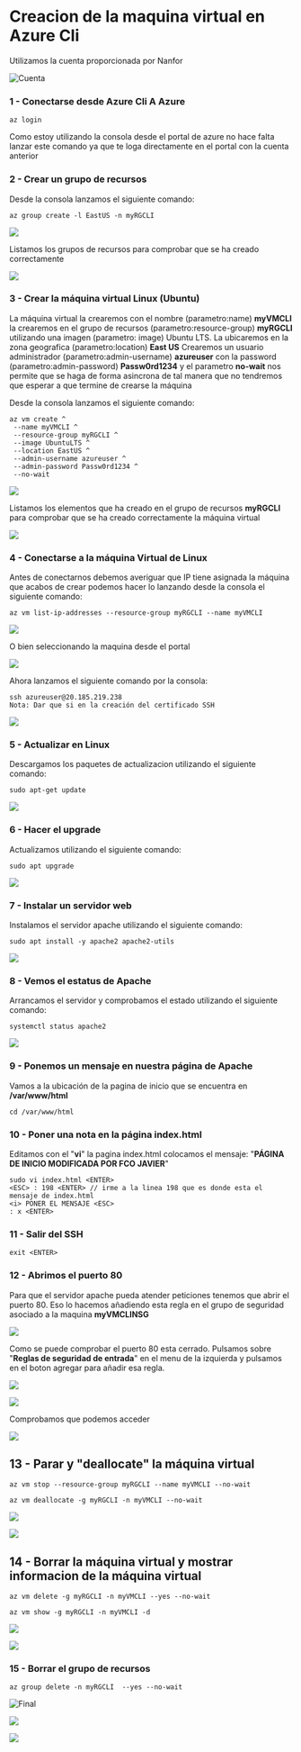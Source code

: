 # Creacion de la maquina virtual en Azure Cli

Utilizamos la cuenta proporcionada por Nanfor



![Cuenta](./img/Cuenta.jpg)





### 1 - Conectarse desde Azure Cli A Azure

```
az login
```

Como estoy utilizando la consola desde el portal de azure no hace falta lanzar este comando ya que te loga directamente en el portal con la cuenta anterior

### 2 - Crear un grupo de recursos

Desde la consola lanzamos el siguiente comando:

```
az group create -l EastUS -n myRGCLI 
```

![](.\img\GrupoRecursos1.jpg)



Listamos los grupos de recursos para comprobar que se ha creado correctamente

![](.\img\GrupoRecursos2.jpg)

### 3 - Crear la máquina virtual Linux (Ubuntu)

La máquina virtual la crearemos con el nombre (parametro:name) **myVMCLI** la crearemos en el grupo de recursos (parametro:resource-group) **myRGCLI** utilizando una imagen (parametro: image) Ubuntu LTS. La ubicaremos en la zona geografica (parametro:location) **East US** Crearemos un usuario administrador (parametro:admin-username) **azureuser** con la password (parametro:admin-password) **Passw0rd1234** y el parametro **no-wait** nos permite que se haga de forma asincrona de tal manera que no tendremos que esperar a que termine de crearse la máquina

Desde la consola lanzamos el siguiente comando:

```
az vm create ^
 --name myVMCLI ^
 --resource-group myRGCLI ^
 --image UbuntuLTS ^
 --location EastUS ^
 --admin-username azureuser ^
 --admin-password Passw0rd1234 ^
 --no-wait
```



![](.\img\CrearMaquinaVirtual1.jpg)



Listamos los elementos que ha creado en el grupo de recursos **myRGCLI** para comprobar que se ha creado correctamente la máquina virtual

![](.\img\CrearMaquinaVirtual2.jpg)



### 4 - Conectarse a la máquina Virtual de Linux

Antes de conectarnos debemos averiguar que IP tiene asignada la máquina que acabos de crear podemos hacer lo lanzando desde la consola el siguiente comando:	

``` 
az vm list-ip-addresses --resource-group myRGCLI --name myVMCLI
```

![](.\img\IP1.jpg)



O bien seleccionando la maquina desde el portal

![](.\img\IP2.jpg)

Ahora lanzamos el siguiente comando por la consola:

```
ssh azureuser@20.185.219.238
Nota: Dar que si en la creación del certificado SSH
```

![](.\img\Conectarse.jpg)

### 5 - Actualizar en Linux

Descargamos los paquetes de actualizacion utilizando el siguiente comando:

```
sudo apt-get update
```

![](.\img\Update.jpg)

### 6 - Hacer el upgrade

Actualizamos utilizando el siguiente comando:

```
sudo apt upgrade
```

![](.\img\actualizar.jpg)



### 7 - Instalar un servidor web

Instalamos el servidor apache utilizando el siguiente comando:

```
sudo apt install -y apache2 apache2-utils
```

![](.\img\Apache.jpg)

### 8 - Vemos el estatus de Apache

Arrancamos el servidor y comprobamos el estado utilizando el siguiente comando:

```
systemctl status apache2
```



![](.\img\statusApache.jpg)



### 9 - Ponemos un mensaje en nuestra página de Apache

Vamos a la ubicación de la pagina de inicio que se encuentra en **/var/www/html**

```
cd /var/www/html
```



### 10 - Poner una nota en la página index.html

Editamos con el "**vi**" la pagina index.html colocamos el mensaje: "**PÁGINA DE INICIO MODIFICADA POR FCO JAVIER**"

```
sudo vi index.html <ENTER>
<ESC> : 198 <ENTER> // irme a la linea 198 que es donde esta el mensaje de index.html
<i> PONER EL MENSAJE <ESC>
: x <ENTER>

```



### 11 - Salir del SSH

```
exit <ENTER>
```



### 12 - Abrimos el puerto 80 

Para que el servidor apache pueda atender peticiones tenemos que abrir el puerto 80. Eso lo hacemos añadiendo esta regla en el grupo de seguridad asociado a la maquina **myVMCLINSG**

![](.\img\80Off.jpg)

Como se puede comprobar el puerto 80 esta cerrado. Pulsamos sobre "**Reglas de seguridad de entrada**" en el menu de la izquierda y pulsamos en el boton agregar para añadir esa regla.



![](.\img\Regla.jpg)





![](.\img\ReglaCreada.jpg)



Comprobamos que podemos acceder

![](.\img\PaginaInicio.jpg)



## 13 - Parar y "deallocate" la máquina virtual

```
az vm stop --resource-group myRGCLI --name myVMCLI --no-wait
```

```
az vm deallocate -g myRGCLI -n myVMCLI --no-wait
```



![](.\img\StopDeallocate.jpg)



![](.\img\StopDeallocate2.jpg)



## 14 - Borrar la máquina virtual y mostrar informacion de la máquina virtual

```
az vm delete -g myRGCLI -n myVMCLI --yes --no-wait
```

```
az vm show -g myRGCLI -n myVMCLI -d
```



![](.\img\Borrar.jpg)



![](.\img\Borrar1.jpg)



### 15 - Borrar el grupo de recursos

```
az group delete -n myRGCLI  --yes --no-wait
```

![Final](D:\AZ900\Tarea\img\Final.jpg)

![](.\img\BorrarRG.jpg)



![](D:\AZ900\Tarea\img\Final.jpg)

